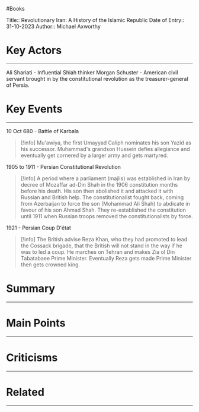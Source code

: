 #Books

Title:: Revolutionary Iran: A History of the Islamic Republic
Date of Entry:: 31-10-2023
Author:: Michael Axworthy

# Key Actors
___
Ali Shariati - Influential Shiah thinker
Morgan Schuster - American civil servant brought in by the constitutional revolution as the treasurer-general of Persia.

# Key Events
___
10 Oct 680 - Battle of Karbala

>[!info]
>Mu'awiya, the first Umayyad Caliph nominates his son Yazid as his successor. Muhammad's grandson Hussein defies allegiance and eventually get cornered by a larger army and gets martyred.

1905 to 1911 - Persian Constitutional Revolution

>[!info]
>A period where a parliament (majlis) was established in Iran by decree of Mozaffar ad-Din Shah in the 1906 constitution months before his death. His son then abolished it and attacked it with Russian and British help. The constitutionalist fought back, coming from Azerbaijan to force the son (Mohammad Ali Shah) to abdicate in favour of his son Ahmad Shah. They re-established the constitution until 1911 when Russian troops removed the constitutionalists by force.

1921 - Persian Coup D'état

>[!info]
>The British advise Reza Khan, who they had promoted to lead the Cossack brigade, that the British will not stand in the way if he was to led a coup. He marches on Tehran and makes Zia ol Din Tabatabaee Prime Minister. Eventually Reza gets made Prime Minister then gets crowned king.

# Summary
___

# Main Points
___

# Criticisms
___

# Related
___

